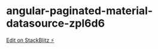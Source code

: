 # angular-paginated-material-datasource-zpl6d6

[Edit on StackBlitz ⚡️](https://stackblitz.com/edit/angular-paginated-material-datasource-zpl6d6)